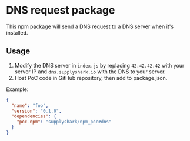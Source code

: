 # DNS request package

This npm package will send a DNS request to a DNS server when it's installed.

## Usage

1. Modify the DNS server in `index.js` by replacing `42.42.42.42` with your server IP and `dns.supplyshark.io` with the DNS to your server.
2. Host PoC code in GitHub repository, then add to package.json.

Example:

```json
{
  "name": "foo",
  "version": "0.1.0",
  "dependencies": {
    "poc-npm": "supplyshark/npm_poc#dns"
  }
}
```